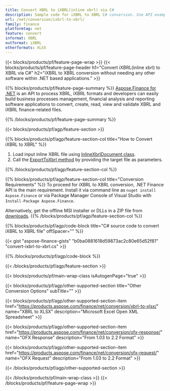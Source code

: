 ```yaml
---
title: Convert XBRL to iXBRL(inline xbrl) via C#
description: Sample code for iXBRL to XBRL C# conversion. Use API example code for batch iXBRL files to XBRL conversion within .NET based applications. 
url: /net/conversion/ixbrl-to-xbrl/
family: finance
platformtag: net
feature: convert
informat: XBRL
outformat: iXBRL
otherformats: XLSX
---
```

{{< blocks/products/pf/feature-page-wrap >}}
{{< blocks/products/pf/feature-page-header h1="Convert iXBRL(inline xbrl) to XBRL via C#" h2="iXBRL to XBRL  conversion without needing any other software within .NET based applications." >}}

{{% blocks/products/pf/feature-page-summary %}}
[Aspose.Finance for .NET](https://products.aspose.com/finance/net/) is an API to process XBRL, iXBRL formats and developers can easily build business processes management, financial analysis and reporting software applications to convert, create, read, view and validate XBRL and iXBRL finance-related files. 

{{% /blocks/products/pf/feature-page-summary  %}}

{{< blocks/products/pf/agp/feature-section >}}

{{% blocks/products/pf/agp/feature-section-col title="How to Convert iXBRL to XBRL" %}}
1. Load input inline XBRL file using [InlineXbrlDocument class](https://apireference.aspose.com/finance/net/aspose.finance.xbrl.inline/inlinexbrldocument).
2. Call the [ExportToXbrl method](https://apireference.aspose.com/finance/net/aspose.finance.xbrl.inline.inlinexbrldocument/exporttoxbrl/methods/2) by providing the target file as parameters.

{{% /blocks/products/pf/agp/feature-section-col %}}

{{% blocks/products/pf/agp/feature-section-col title="Conversion Requirements" %}}
To proceed for iXBRL to XBRL conversion, .NET Finance API is the main requirement. Install it via command line as ```nuget install Aspose.Finance``` or via Package Manager Console of Visual Studio with ```Install-Package Aspose.Finance```.

Alternatively, get the offline MSI installer or DLLs in a ZIP file from [downloads](https://downloads.aspose.com/finance/net).
{{% /blocks/products/pf/agp/feature-section-col %}}

{{% blocks/products/pf/agp/code-block title="C# source code to convert iXBRL to XBRL file" offSpacer="" %}}

{{< gist "aspose-finance-gists" "b0ba0881618d59873ac2c80e65d52f81" "convert-ixbrl-to-xbrl.cs" >}}

{{% /blocks/products/pf/agp/code-block %}}

{{< /blocks/products/pf/agp/feature-section >}}

{{< blocks/products/pf/main-wrap-class isAutogenPage="true" >}}

{{< blocks/products/pf/agp/other-supported-section title="Other Conversion Options" subTitle="" >}}

{{< blocks/products/pf/agp/other-supported-section-item href="https://products.aspose.com/finance/net/conversion/xbrl-to-xlsx/" name="XBRL to XLSX" description="Microsoft Excel Open XML Spreadsheet" >}}

{{< blocks/products/pf/agp/other-supported-section-item href="https://products.aspose.com/finance/net/conversion/ofx-response/" name="OFX Response" description="From 1.03 to 2.2 Format" >}}

{{< blocks/products/pf/agp/other-supported-section-item href="https://products.aspose.com/finance/net/conversion/ofx-request/" name="OFX Request" description="From 1.03 to 2.2 Format" >}}

{{< /blocks/products/pf/agp/other-supported-section >}}

{{< /blocks/products/pf/main-wrap-class >}}
{{< /blocks/products/pf/feature-page-wrap >}}